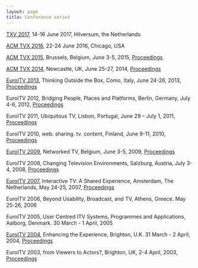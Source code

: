```yaml
---
layout: page
title: Conference series
---
```


[TXV 2017](http://tvx2017.acm.org), 14-16 June 2017, Hilversum, the Netherlands

[ACM TVX 2016](http://tvx2016.com/), 22-24 June 2016, Chicago, USA

[ACM TVX 2015](http://tvx2015.acm.org), Brussels, Belgium, June 3-5, 2015, [Proceedings](http://dl.acm.org/citation.cfm?id=2745197)

[ACM TVX 2014](http://tvx2014.acm.org), Newcastle, UK, June 25-27, 2014, [Proceedings](http://dl.acm.org/citation.cfm?id=2602299&coll=DL&dl=ACM)

[EuroITV 2013](https://sites.google.com/a/euro-itv.org/2013/), Thinking Outside the Box, Como, Italy, June 24-26, 2013, [Proceedings](http://dl.acm.org/citation.cfm?id=2465958)

EuroITV 2012, Bridging People, Places and Platforms, Berlin, Germany, July 4-6, 2012, [Proceedings](http://dl.acm.org/citation.cfm?id=2325616)

EuroITV 2011, Ubiquitous TV, Lisbon, Portugal, June 29 – July 1, 2011, [Proceedings](http://dl.acm.org/citation.cfm?id=2000119)

EuroITV 2010, web. sharing. tv. content, Finland, June 9-11, 2010, [Proceedings](http://dl.acm.org/citation.cfm?id=1809777)

[EuroITV 2009](http://www.euroitv2009.org/), Networked TV, Belgium, June 3-5, 2009, [Proceedings](http://dl.acm.org/citation.cfm?id=1542084&picked=prox)

EuroITV 2008, Changing Television Environments, Salzburg, Austria, July 3-4, 2008, [Proceedings](http://www.springer.com/computer/hci/book/978-3-540-69477-9)

[EuroITV 2007](http://homepages.cwi.nl/~garcia/euroitv2007/EuroITV-2007.html), Interactive TV: A Shared Experience, Amsterdam, The Netherlands, May 24-25, 2007, [Proceedings](http://www.springer.com/computer/hci/book/978-3-540-72558-9)

EuroITV 2006, Beyond Usability, Broadcast, and TV, Athens, Greece. May 25-26, 2006 

EuroITV 2005, User Centred ITV Systems, Programmes and Applications, Aalborg, Denmark. 30 March - 1 April, 2005

[EuroITV 2004](http://www.it.bton.ac.uk/staff/lp22/euroitv2004/), Enhancing the Experience, Brighton, U.K. 31 March - 2 April, 2004, [Proceedings](https://homepages.abdn.ac.uk/j.masthoff/pages/EuroITV04/ProceedingsContents.htm)

EuroITV 2003, from Viewers to Actors?, Brighton, UK, 2-4 April, 2003, [Proceedings](https://homepages.abdn.ac.uk/j.masthoff/pages/EuroITV03/Proceedings.htm)
